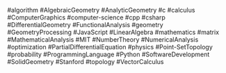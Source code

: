 #algorithm
#AlgebraicGeometry
#AnalyticGeometry
#c
#calculus
#ComputerGraphics
#computer-science
#cpp
#csharp
#DifferentialGeometry
#FunctionalAnalysis
#geometry
#GeometryProcessing
#JavaScript
#LinearAlgebra
#mathematics
#matrix
#MathematicalAnalysis
#MIT
#NumberTheory
#NumericalAnalysis
#optimization
#PartialDifferentialEquation
#physics
#Point-SetTopology
#probability
#ProgrammingLanguage
#Python
#SoftwareDevelopment
#SolidGeometry
#Stanford
#topology
#VectorCalculus
